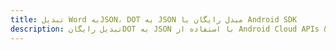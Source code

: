 ---title: تبدیل Word بهJSON، DOT به JSON مبدل رایگان یا Android SDKdescription: تبدیل رایگانDOT به JSON با استفاده از Android Cloud APIs & SDK. همچنین اسناد Microsoft Word و OpenOffice را در Cloud ایجاد، ویرایش و رندر کنید.---